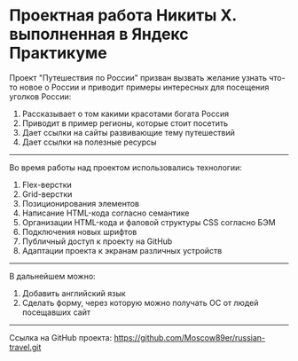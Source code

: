 **Проектная работа Никиты Х. выполненная в Яндекс Практикуме**
=======================
Проект "Путешествия по России" призван вызвать желание узнать что-то новое о России и приводит примеры интересных для посещения уголков России:
1) Рассказывает о том какими красотами богата Россия
2) Приводит в пример регионы, которые стоит посетить
3) Дает ссылки на сайты развивающие тему путешествий
4) Дает ссылки на полезные ресурсы
-----------------------
Во время работы над проектом использовались технологии:
1) Flex-верстки
2) Grid-верстки
3) Позиционирования элементов
4) Написание HTML-кода согласно семантике
5) Организации HTML-кода и фаловой структуры CSS согласно БЭМ
6) Подключения новых шрифтов
7) Публичный доступ к проекту на GitHub
8) Адаптации проекта к экранам различных устройств
-----------------------
В дальнейшем можно:
1) Добавить английский язык
2) Сделать форму, через которую можно получать ОС от людей посещавших сайт
-----------------------
Ссылка на GitHub проекта: https://github.com/Moscow89er/russian-travel.git
